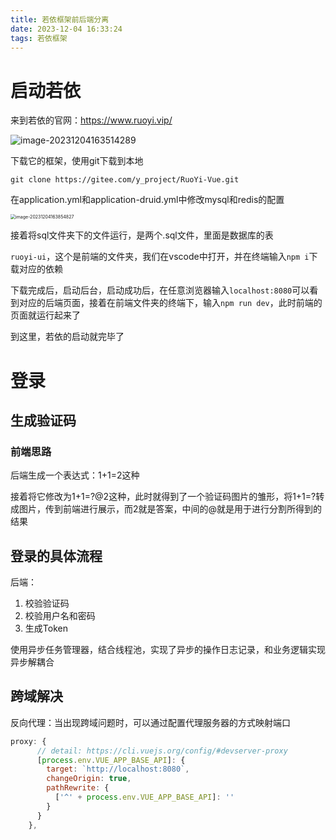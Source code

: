 ```yaml
---
title: 若依框架前后端分离
date: 2023-12-04 16:33:24
tags: 若依框架
---
```


# 启动若依

来到若依的官网：https://www.ruoyi.vip/

![image-20231204163514289](https://s2.loli.net/2023/12/04/BhiGZ6nbclqLgXD.png)

下载它的框架，使用git下载到本地

`git clone https://gitee.com/y_project/RuoYi-Vue.git`

在application.yml和application-druid.yml中修改mysql和redis的配置

<img src="https://s2.loli.net/2023/12/04/dUQVCG6YW7LH8Iw.png" alt="image-20231204163854827" style="zoom:50%;" />

接着将sql文件夹下的文件运行，是两个.sql文件，里面是数据库的表

`ruoyi-ui`，这个是前端的文件夹，我们在vscode中打开，并在终端输入`npm i`下载对应的依赖

下载完成后，启动后台，启动成功后，在任意浏览器输入`localhost:8080`可以看到对应的后端页面，接着在前端文件夹的终端下，输入`npm run dev`，此时前端的页面就运行起来了

到这里，若依的启动就完毕了

# 登录

## 生成验证码

### 前端思路

后端生成一个表达式：1+1=2这种

接着将它修改为1+1=?@2这种，此时就得到了一个验证码图片的雏形，将1+1=?转成图片，传到前端进行展示，而2就是答案，中间的@就是用于进行分割所得到的结果

## 登录的具体流程

后端：

1. 校验验证码
2. 校验用户名和密码
3. 生成Token

使用异步任务管理器，结合线程池，实现了异步的操作日志记录，和业务逻辑实现异步解耦合	

## 跨域解决

反向代理：当出现跨域问题时，可以通过配置代理服务器的方式映射端口

```js
proxy: {
      // detail: https://cli.vuejs.org/config/#devserver-proxy
      [process.env.VUE_APP_BASE_API]: {
        target: `http://localhost:8080`,
        changeOrigin: true,
        pathRewrite: {
          ['^' + process.env.VUE_APP_BASE_API]: ''
        }
      }
    },
```

